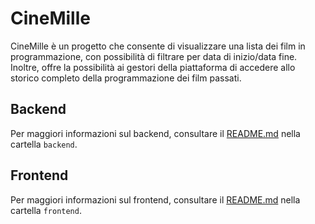 # CineMille

CineMille è un progetto che consente di visualizzare una lista dei film in programmazione,
con possibilità di filtrare per data di inizio/data fine. Inoltre, offre la possibilità ai gestori della piattaforma di
accedere allo storico completo della programmazione dei film passati.

## Backend

Per maggiori informazioni sul backend, consultare il [README.md](backend/README.md) nella cartella `backend`.

## Frontend

Per maggiori informazioni sul frontend, consultare il [README.md](frontend/README.md) nella cartella `frontend`.